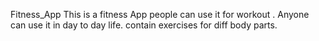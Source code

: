 Fitness_App
This is a fitness App people can use it for workout . Anyone can use it in day to day life. contain exercises for diff body parts.
